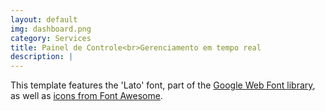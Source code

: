 ```yaml
---
layout: default
img: dashboard.png
category: Services
title: Painel de Controle<br>Gerenciamento em tempo real
description: |
---
```

This template features the 'Lato' font, part of the [Google Web Font library](http://www.google.com/fonts), as well as [icons from Font Awesome](http://fontawesome.io).